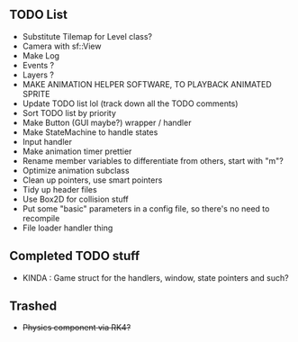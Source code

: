 ## TODO List

- Substitute Tilemap for Level class?
- Camera with sf::View
- Make Log
- Events ?
- Layers ?
- MAKE ANIMATION HELPER SOFTWARE, TO PLAYBACK ANIMATED SPRITE
- Update TODO list lol (track down all the TODO comments)
- Sort TODO list by priority
- Make Button (GUI maybe?) wrapper / handler
- Make StateMachine to handle states
- Input handler
- Make animation timer prettier
- Rename member variables to differentiate from others, start with "m"?
- Optimize animation subclass
- Clean up pointers, use smart pointers
- Tidy up header files
- Use Box2D for collision stuff
- Put some "basic" parameters in a config file, so there's no need to recompile
- File loader handler thing

## Completed TODO stuff

- KINDA : Game struct for the handlers, window, state pointers and such?

## Trashed

- ~~Physics component via RK4?~~
